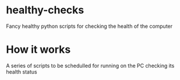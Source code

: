 # healthy-checks

Fancy healthy python scripts for checking the health of the computer

# How it works

A series of scripts to be schedulled for running on the PC checking its health status

